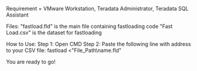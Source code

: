 Requirement = VMware Workstation, Teradata Administrator, Teradata SQL Assistant

Files:
  "fastload.fld" is the main file containing fastloading code
  "Fast Load.csv" is the dataset for fastloading

How to Use:
  Step 1: Open CMD
  Step 2: Paste the following line with address to your CSV file:
          fastload <"File_Path\name.fld"

You are ready to go!
